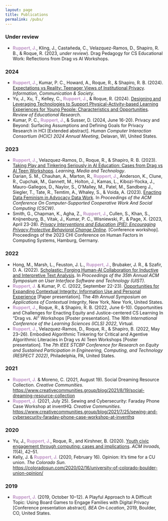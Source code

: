 ```yaml
---
layout: page
title: Publications
permalink: /pubs/
---
```

### Under review
* <span style="color: #be94c5;">**Ruppert, J.**</span>, Kling, J., Castañeda, C., Velazquez-Ramos, D., Shapiro, R. B., & Roque, R. (2023, _under review_). Drag Pedagogy for CS Educational Work: Reflections from Drag vs AI Workshops. 

### 2024
* <span style="color: #be94c5;">**Ruppert, J.**</span>, Kumar, P. C., Howard, A., Roque, R., & Shapiro, R. B. (2024). <a href="https://doi.org/10.1080/1369118x.2024.2423345" target="_blank" rel="noopener noreferrer">Expectations vs Reality: Teenager Views of Institutional Privacy</a>. _Information, Communication & Society_.
* Yu, J., Xu, T., Kelley, C., <span style="color: #be94c5;">**Ruppert, J.**</span>, & Roque, R. (2024). <a href="https://doi.org/10.3102/00346543241248464" target="_blank" rel="noopener noreferrer">Designing and Leveraging Technologies to Support Physical-Activity-based Learning Experiences for Young People: Characteristics and Opportunities</a>. _Review of Educational Research_.
* Kumar, P. C., <span style="color: #be94c5;">**Ruppert, J.**</span>, & Susser, D. (2024, June 16-20). Privacy and Beyond: Surfacing Assumptions and Defining Goals for Privacy Research in HCI [Extended abstract]. _Human Computer Interaction Consortium (HCIC) 2024 Annual Meeting_, Delavan, WI, United States. 


### 2023
* <span style="color: #be94c5;">**Ruppert, J.**</span>, Velazquez-Ramos, D., Roque, R., & Shapiro, R. B. (2023). <a href="https://doi.org/10.1080/17439884.2022.2164300" target="_blank" rel="noopener noreferrer">Taking Play and Tinkering Seriously in AI Education: Cases from Drag vs AI Teen Workshops</a>. _Learning, Media and Technology_.
* Darian, S. M., Chauhan, A., Marton, R., <span style="color: #be94c5;">**Ruppert, J.**</span>, Anderson, K., Clune, R., Cupchak, M., Gannett, M., Holton, J., Kamas, L., Kibozi-Yocka, J., Mauro-Gallegos, D., Naylor, S., O’Malley, M., Patel, M., Sandberg J., Siegler, T., Tate, R., Temtim, A., Whaley, S., & Voida, A. (2023). <a href="https://doi.org/10.1145/3579480/" target="_blank" rel="noopener noreferrer">Enacting Data Feminism in Advocacy Data Work</a>. In _Proceedings of the ACM Conference On Computer-Supported Cooperative Work And Social Computing (CSCW)_.
* Smith, G., Chapman, K., Agha, Z., <span style="color: #be94c5;">**Ruppert, J.**</span>, Cullen, S., Khan, S., Knijnenburg, B., Vitak, J., Kumar, P. C., Wisniewski, P., & Page, X. (2023, April 23-28). <a href="https://pie.stapl.cs.byu.edu/" target="_blank" rel="noopener noreferrer">_Privacy Interventions and Education (PIE): Encouraging Privacy Protective Behavioral Change Online_</a>. [Conference workshop]. Proceedings of the 2023 CHI Conference on Human Factors in Computing Systems, Hamburg, Germany.


### 2022
* Hong, M., Marsh, L., Feuston, J. L., <span style="color: #be94c5;">**Ruppert, J.**</span>, Brubaker, J. R., & Szafir, D. A. (2022). <a href="https://doi.org/10.1145/3526113.3545681" target="_blank" rel="noopener noreferrer">Scholastic: Forging Human-AI Collaboration for Inductive and Interpretive Text Analysis</a>. In _Proceedings of the 35th Annual ACM Symposium on User Interface Software and Technology (UIST)_. 
* <span style="color: #be94c5;">**Ruppert, J.**</span> & Kumar, P. C. (2022, September 22-23). <a href="https://drive.google.com/file/d/1Bq-K4txqZXWw2AxZCBBocecpL4uKWmJr/view?usp=sharing" target="_blank" rel="noopener noreferrer">Opportunities for Expanding Contextual Integrity: Information Use and Personal Experience</a> [Paper presentation]. The _4th Annual Symposium on Applications of Contextual Integrity_, New York, New York, United States. 
* <span style="color: #be94c5;">**Ruppert, J.**</span>, Roque, R., & Shapiro, R. B. (2022, June 6-10). Opportunities and Challenges for Enacting Equity and Justice-centered CS Learning In “Drag vs. AI” Workshops [Poster presentation]. The _16th International Conference of the Learning Sciences (ICLS) 2022_, Virtual.
* <span style="color: #be94c5;">**Ruppert, J.**</span>, Velazquez-Ramos, D., Roque, R., & Shapiro, B. (2022, May 23–26). Embodied Algorithmic Tinkering for Critical and Agentive Algorithmic Literacies in Drag vs AI Teen Workshops [Poster presentation]. The _7th IEEE STCBP Conference for Research on Equity and Sustained Participation in Engineering, Computing, and Technology (RESPECT 2022)_, Philadelphia, PA, United States.

### 2021
* <span style="color: #be94c5;">**Ruppert, J.**</span> & Moreno, C. (2021, August 19). Social Dreaming Resource Collection. _Creative Communities_. <a href="https://www.creativecommunities.group/blog/2021/8/19/social-dreaming-resource-collection" target="_blank" rel="noopener noreferrer">https://www.creativecommunities.group/blog/2021/8/19/social-dreaming-resource-collection</a>
* <span style="color: #be94c5;">**Ruppert, J.**</span> (2021, July 25). Sewing and Cybersecurity: Faraday Phone Case Workshop at inventHQ. _Creative Communities_. <a href="https://www.creativecommunities.group/blog/2021/7/25/sewing-and-cybersecurity-faraday-phone-case-workshop-at-inventhq" target="_blank" rel="noopener noreferrer">https://www.creativecommunities.group/blog/2021/7/25/sewing-and-cybersecurity-faraday-phone-case-workshop-at-inventhq</a>
	    
### 2020
* Yu, J., <span style="color: #be94c5;">**Ruppert, J.**</span>, Roque, R., and Kirshner, B. (2020). <a href="https://doi.org/10.1145/3432727" target="_blank" rel="noopener noreferrer">Youth civic engagement through computing: cases and implications</a>. _ACM Inroads, 11_(4), 42–51.
* Kelly, J. & <span style="color: #be94c5;">**Ruppert, J.**</span> (2020, February 16). Opinion: It’s time for a CU union. _The Colorado Sun_. <a href="https://coloradosun.com/2020/02/16/university-of-colorado-boulder-union-opinion/" target="_blank" rel="noopener noreferrer">https://coloradosun.com/2020/02/16/university-of-colorado-boulder-union-opinion/</a>

### 2019
* <span style="color: #be94c5;">**Ruppert, J.**</span> (2019, October 10–12). A Playful Approach to A Difficult Topic: Using Board Games to Engage Families with Digital Privacy [Conference presentation abstract]. _BEA On-Location_, 2019, Boulder, CO, United States.
